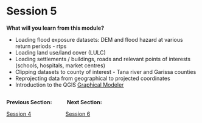 # Session 5

**What will you learn from this module?**

- Loading flood exposure datasets: DEM and flood hazard at various return periods - rtps
- Loading land use/land cover (LULC)
- Loading settlements / buildings, roads and relevant points of interests (schools, hospitals, market centres)
- Clipping datasets to county of interest - Tana river and Garissa counties
- Reprojecting data from geographical to projected coordinates
- Introduction to the QGIS [Graphical Modeler](https://docs.qgis.org/3.34/en/docs/user_manual/processing/modeler.html)



##
**Previous Section:**&nbsp;&nbsp;&nbsp;&nbsp;&nbsp;&nbsp;&nbsp; &nbsp; **Next Section:**

<a href="Session4.md" title="Session 4">Session 4</a> &nbsp; &nbsp; &nbsp; &nbsp; &nbsp; &nbsp; &nbsp; &nbsp; &nbsp; &nbsp; &nbsp; <a href="Session6.md" title="Session 6">Session 6</a>

